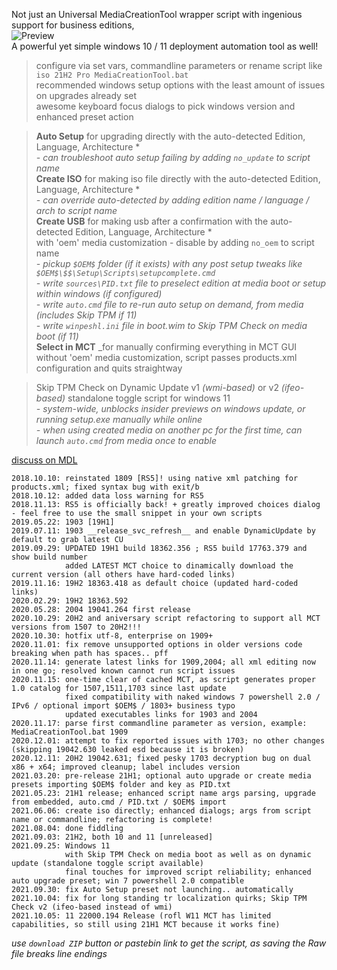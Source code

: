Not just an Universal MediaCreationTool wrapper script with ingenious support for business editions,  
![Preview](https://i.imgur.com/swCwiDi.png)  
A powerful yet simple windows 10 / 11 deployment automation tool as well!  

> configure via set vars, commandline parameters or rename script like `iso 21H2 Pro MediaCreationTool.bat`  
> recommended windows setup options with the least amount of issues on upgrades already set  
> awesome keyboard focus dialogs to pick windows version and enhanced preset action  

> **Auto Setup** for upgrading directly with the auto-detected Edition, Language, Architecture *  
> _- can troubleshoot auto setup failing by adding `no_update` to script name_  
> **Create ISO** for making iso file directly with the auto-detected Edition, Language, Architecture *  
> _- can override auto-detected by adding edition name / language / arch to script name_  
> **Create USB** for making usb after a confirmation with the auto-detected Edition, Language, Architecture *  
> with 'oem' media customization - disable by adding `no_oem` to script name  
> _- pickup `$OEM$` folder (if it exists) with any post setup tweaks like `$OEM$\$$\Setup\Scripts\setupcomplete.cmd`_  
> _- write `sources\PID.txt` file to preselect edition at media boot or setup within windows (if configured)_  
> _- write `auto.cmd` file to re-run auto setup on demand, from media (includes Skip TPM if 11)_  
> _- write `winpeshl.ini` file in boot.wim to Skip TPM Check on media boot (if 11)_  
> **Select in MCT** _for manually confirming everything in MCT GUI  
> without 'oem' media customization, script passes products.xml configuration and quits straightway  

> Skip TPM Check on Dynamic Update v1 _(wmi-based)_ or v2 _(ifeo-based)_ standalone toggle script for windows 11  
> _- system-wide, unblocks insider previews on windows update, or running setup.exe manually while online_  
> _- when using created media on another pc for the first time, can launch `auto.cmd` from media once to enable_  

[discuss on MDL](https://forums.mydigitallife.net/forums/windows-10.54/)  

```
2018.10.10: reinstated 1809 [RS5]! using native xml patching for products.xml; fixed syntax bug with exit/b
2018.10.12: added data loss warning for RS5
2018.11.13: RS5 is officially back! + greatly improved choices dialog - feel free to use the small snippet in your own scripts
2019.05.22: 1903 [19H1]
2019.07.11: 1903 __release_svc_refresh__ and enable DynamicUpdate by default to grab latest CU
2019.09.29: UPDATED 19H1 build 18362.356 ; RS5 build 17763.379 and show build number
            added LATEST MCT choice to dinamically download the current version (all others have hard-coded links)
2019.11.16: 19H2 18363.418 as default choice (updated hard-coded links)
2020.02.29: 19H2 18363.592
2020.05.28: 2004 19041.264 first release
2020.10.29: 20H2 and aniversary script refactoring to support all MCT versions from 1507 to 20H2!!!
2020.10.30: hotfix utf-8, enterprise on 1909+
2020.11.01: fix remove unsupported options in older versions code breaking when path has spaces.. pff
2020.11.14: generate latest links for 1909,2004; all xml editing now in one go; resolved known cannot run script issues
2020.11.15: one-time clear of cached MCT, as script generates proper 1.0 catalog for 1507,1511,1703 since last update
            fixed compatibility with naked windows 7 powershell 2.0 / IPv6 / optional import $OEM$ / 1803+ business typo
            updated executables links for 1903 and 2004
2020.11.17: parse first commandline parameter as version, example: MediaCreationTool.bat 1909
2020.12.01: attempt to fix reported issues with 1703; no other changes (skipping 19042.630 leaked esd because it is broken)
2020.12.11: 20H2 19042.631; fixed pesky 1703 decryption bug on dual x86 + x64; improved cleanup; label includes version  
2021.03.20: pre-release 21H1; optional auto upgrade or create media presets importing $OEM$ folder and key as PID.txt
2021.05.23: 21H1 release; enhanced script name args parsing, upgrade from embedded, auto.cmd / PID.txt / $OEM$ import
2021.06.06: create iso directly; enhanced dialogs; args from script name or commandline; refactoring is complete! 
2021.08.04: done fiddling
2021.09.03: 21H2, both 10 and 11 [unreleased]
2021.09.25: Windows 11
            with Skip TPM Check on media boot as well as on dynamic update (standalone toggle script available)
            final touches for improved script reliability; enhanced auto upgrade preset; win 7 powershell 2.0 compatible
2021.09.30: fix Auto Setup preset not launching.. automatically
2021.10.04: fix for long standing tr localization quirks; Skip TPM Check v2 (ifeo-based instead of wmi)
2021.10.05: 11 22000.194 Release (rofl W11 MCT has limited capabilities, so still using 21H1 MCT because it works fine) 
```

_use `download ZIP` button or pastebin link to get the script, as saving the Raw file breaks line endings_  
